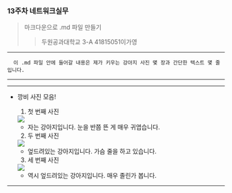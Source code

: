 ### 13주차 네트워크실무
> 마크다운으로 .md 파일 만들기
>> 두원공과대학교 3-A 41815051이가영
-------------------------------------
` ` ` 
이 .md 파일 안에 들어갈 내용은 제가 키우는 강아지 사진 몇 장과 간단한 텍스트 몇 줄입니다.
` ` ` 

-------------------------------------
-------------------------------------
+ 깡비 사진 모음!
  1. 첫 번째 사진
  <img src="https://i.ibb.co/yXknZsz/Rkd1.jpg">   
  
  - 자는 강아지입니다. 눈을 반쯤 뜬 게 매우 귀엽습니다.   
  
  2. 두 번째 사진
  <img src="https://i.ibb.co/gWbDByk/Rkd2.jpg">   
  
  - 엎드려있는 강아지입니다. 가슴 줄을 하고 있습니다. 
 
  3. 세 번째 사진
  <img src="https://i.ibb.co/JRPsm93/RKd3.jpg">   
  
  - 역시 엎드려있는 강아지입니다. 매우 졸린가 봅니다.
-------------------------------------
